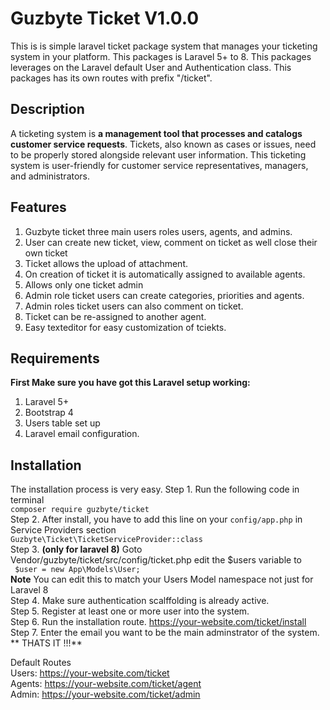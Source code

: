 # Guzbyte Ticket V1.0.0

This is is simple laravel ticket package system that manages your ticketing system in your platform. This packages is Laravel 5+ to 8.  This packages leverages on the Laravel default User and Authentication class. This packages has its own routes with prefix "/ticket".


## Description 

A ticketing system is **a management tool that processes and catalogs customer service requests**. Tickets, also known as cases or issues, need to be properly stored alongside relevant user information. This ticketing system is user-friendly for customer service representatives, managers, and administrators.

## Features
1. Guzbyte ticket three main users roles users, agents, and admins.
2. User can create new ticket, view, comment on ticket as well close their own ticket
3. Ticket allows the upload of attachment.
4. On creation of ticket it is automatically assigned to available agents.
5. Allows only one ticket admin
6. Admin role ticket users can create categories, priorities and agents.
7. Admin roles ticket users can also comment on ticket.
8. Ticket can be re-assigned to another agent.
9. Easy texteditor for easy customization of tciekts.
 
## Requirements
**First Make sure you have got this Laravel setup working:**
1. Laravel 5+
2. Bootstrap 4
3. Users table set up
4. Laravel email configuration.


## Installation
The installation process is very easy.
Step 1. Run the following code in terminal<br>
<code>composer require guzbyte/ticket</code> <br>
Step 2. After install, you have to add this line on your `config/app.php` in Service Providers section<br>
<code>Guzbyte\Ticket\TicketServiceProvider::class</code><br>
Step 3. **(only for laravel 8)** Goto Vendor/guzbyte/ticket/src/config/ticket.php  edit the $users variable to <br>
<code> 
	$user  = new App\Models\User;
</code>
<br>
**Note** You can edit this to match your Users Model namespace not just for Laravel 8<br>
Step 4. Make sure authentication scalffolding is already active.<br>
Step 5. Register at least one or more user into the system.<br>
Step 6. Run the installation route. https://your-website.com/ticket/install<br>
Step 7. Enter the email you want to be the main adminstrator of the system.<br>
** THATS IT !!!**<br>

Default Routes<br>
Users: https://your-website.com/ticket<br>
Agents: https://your-website.com/ticket/agent<br>
Admin: https://your-website.com/ticket/admin<br>
